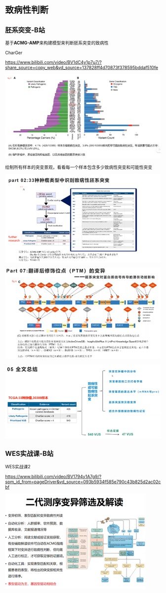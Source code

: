 # 致病性判断

## 胚系突变-B站

基于**ACMG-AMP**来构建模型来判断胚系突变的致病性

CharGer

https://www.bilibili.com/video/BV1dC4y1p7u7/?share_source=copy_web&vd_source=137828ff4d70873f378595bddaf510fe

![image-20240418110016323](./assets/image-20240418110016323.png)

绘制所有样本的突变景观，看看每一个样本包含多少致病性突变和可能性突变

![image-20240418110033422](./assets/image-20240418110033422.png)

![image-20240418110038621](./assets/image-20240418110038621.png)

![image-20240418110044096](./assets/image-20240418110044096.png)

## WES实战课-B站

WES实战课2

https://www.bilibili.com/video/BV1794y1A7g9/?spm_id_from=pageDriver&vd_source=093b5934f585e790c43b825d2ac02cbf

![image-20240418110129420](./assets/image-20240418110129420.png)

